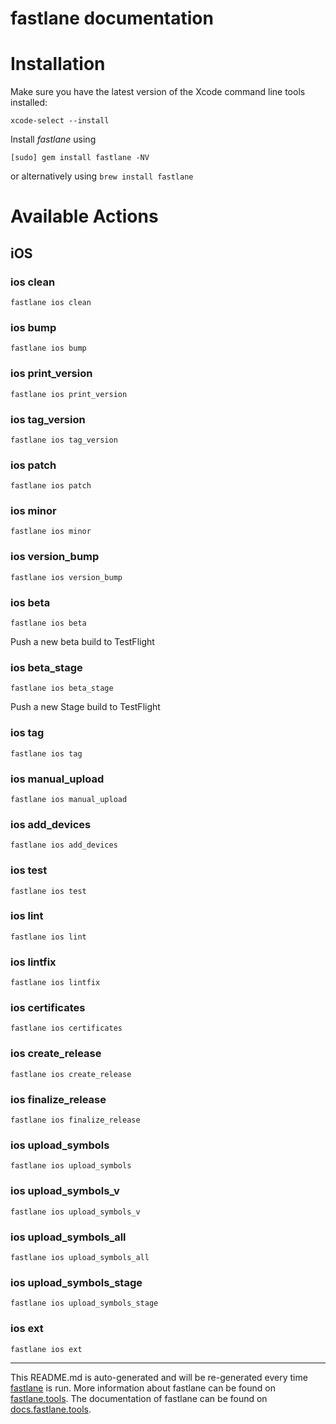 fastlane documentation
================
# Installation

Make sure you have the latest version of the Xcode command line tools installed:

```
xcode-select --install
```

Install _fastlane_ using
```
[sudo] gem install fastlane -NV
```
or alternatively using `brew install fastlane`

# Available Actions
## iOS
### ios clean
```
fastlane ios clean
```

### ios bump
```
fastlane ios bump
```

### ios print_version
```
fastlane ios print_version
```

### ios tag_version
```
fastlane ios tag_version
```

### ios patch
```
fastlane ios patch
```

### ios minor
```
fastlane ios minor
```

### ios version_bump
```
fastlane ios version_bump
```

### ios beta
```
fastlane ios beta
```
Push a new beta build to TestFlight
### ios beta_stage
```
fastlane ios beta_stage
```
Push a new Stage build to TestFlight
### ios tag
```
fastlane ios tag
```

### ios manual_upload
```
fastlane ios manual_upload
```

### ios add_devices
```
fastlane ios add_devices
```

### ios test
```
fastlane ios test
```

### ios lint
```
fastlane ios lint
```

### ios lintfix
```
fastlane ios lintfix
```

### ios certificates
```
fastlane ios certificates
```

### ios create_release
```
fastlane ios create_release
```

### ios finalize_release
```
fastlane ios finalize_release
```

### ios upload_symbols
```
fastlane ios upload_symbols
```

### ios upload_symbols_v
```
fastlane ios upload_symbols_v
```

### ios upload_symbols_all
```
fastlane ios upload_symbols_all
```

### ios upload_symbols_stage
```
fastlane ios upload_symbols_stage
```

### ios ext
```
fastlane ios ext
```


----

This README.md is auto-generated and will be re-generated every time [fastlane](https://fastlane.tools) is run.
More information about fastlane can be found on [fastlane.tools](https://fastlane.tools).
The documentation of fastlane can be found on [docs.fastlane.tools](https://docs.fastlane.tools).
